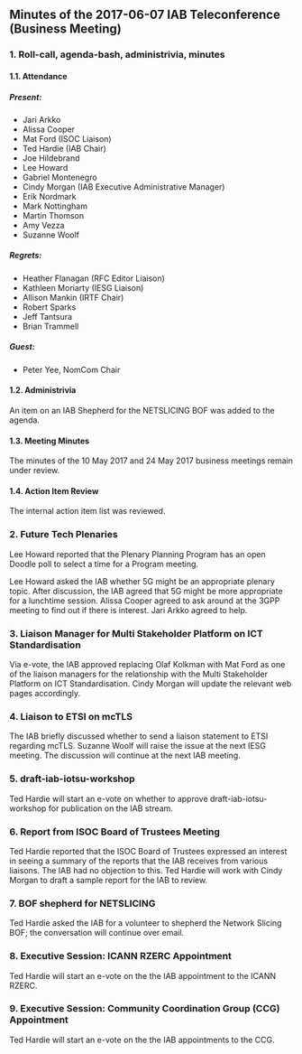 
Minutes of the 2017-06-07 IAB Teleconference (Business Meeting)
---------------------------------------------------------------


### 1. Roll-call, agenda-bash, administrivia, minutes


#### 1.1. Attendance


##### Present:


* Jari Arkko
* Alissa Cooper
* Mat Ford (ISOC Liaison)
* Ted Hardie (IAB Chair)
* Joe Hildebrand
* Lee Howard
* Gabriel Montenegro
* Cindy Morgan (IAB Executive Administrative Manager)
* Erik Nordmark
* Mark Nottingham
* Martin Thomson
* Amy Vezza
* Suzanne Woolf


##### Regrets:


* Heather Flanagan (RFC Editor Liaison)
* Kathleen Moriarty (IESG Liaison)
* Allison Mankin (IRTF Chair)
* Robert Sparks
* Jeff Tantsura
* Brian Trammell


##### Guest:


* Peter Yee, NomCom Chair


#### 1.2. Administrivia


An item on an IAB Shepherd for the NETSLICING BOF was added to the agenda.


#### 1.3. Meeting Minutes


The minutes of the 10 May 2017 and 24 May 2017 business meetings remain under review.


#### 1.4. Action Item Review


The internal action item list was reviewed.


### 2. Future Tech Plenaries


Lee Howard reported that the Plenary Planning Program has an open Doodle poll to select a time for a Program meeting.


Lee Howard asked the IAB whether 5G might be an appropriate plenary topic. After discussion, the IAB agreed that 5G might be more appropriate for a lunchtime session. Alissa Cooper agreed to ask around at the 3GPP meeting to find out if there is interest. Jari Arkko agreed to help.


### 3. Liaison Manager for Multi Stakeholder Platform on ICT Standardisation


Via e-vote, the IAB approved replacing Olaf Kolkman with Mat Ford as one of the liaison managers for the relationship with the Multi Stakeholder Platform on ICT Standardisation. Cindy Morgan will update the relevant web pages accordingly.


### 4. Liaison to ETSI on mcTLS


The IAB briefly discussed whether to send a liaison statement to ETSI regarding mcTLS. Suzanne Woolf will raise the issue at the next IESG meeting. The discussion will continue at the next IAB meeting.


### 5. draft-iab-iotsu-workshop


Ted Hardie will start an e-vote on whether to approve draft-iab-iotsu-workshop for publication on the IAB stream.


### 6. Report from ISOC Board of Trustees Meeting


Ted Hardie reported that the ISOC Board of Trustees expressed an interest in seeing a summary of the reports that the IAB receives from various liaisons. The IAB had no objection to this. Ted Hardie will work with Cindy Morgan to draft a sample report for the IAB to review.


### 7. BOF shepherd for NETSLICING


Ted Hardie asked the IAB for a volunteer to shepherd the Network Slicing BOF; the conversation will continue over email.


### 8. Executive Session: ICANN RZERC Appointment


Ted Hardie will start an e-vote on the the IAB appointment to the ICANN RZERC.


### 9. Executive Session: Community Coordination Group (CCG) Appointment


Ted Hardie will start an e-vote on the the IAB appointments to the CCG.


